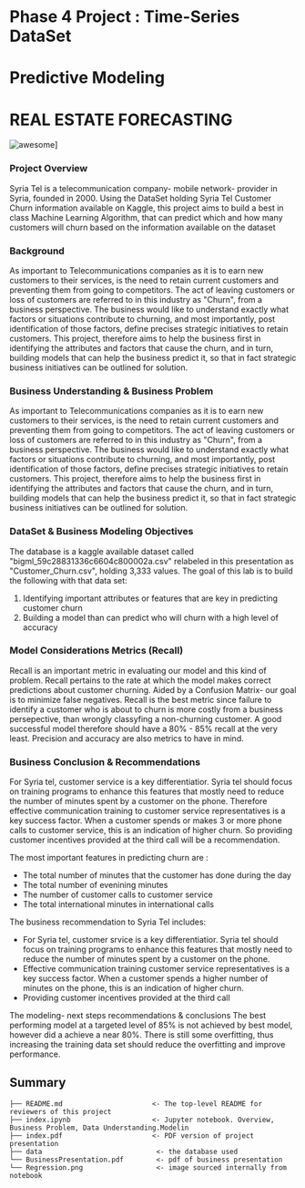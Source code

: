 # Phase 4 Project : Time-Series DataSet
# Predictive Modeling 
# REAL ESTATE FORECASTING

![awesome]([https://images.sw.cdn.siemens.com/siemens-disw-assets/public/5On2CPXFPpWpiTstd3DJsB/hu-HU/5G-Solutions-hero-1280x720.jpg?w=500&fit=max&q=50&dpr=2&auto=format)]

### Project Overview

Syria Tel is a telecommunication company- mobile network- provider in Syria, founded in 2000. Using the DataSet holding Syria Tel Customer Churn information available on Kaggle, this project aims to build a best in class Machine Learning Algorithm, that can predict which and how many customers will churn based on the information available on the dataset

### Background
As important to Telecommunications companies as it is to earn new customers to their services, is the need to retain current customers and preventing them from going to competitors. The act of leaving customers or loss of customers are referred to in this industry as "Churn", from a business perspective. The business would like to understand exactly what factors or situations contribute to churning, and most importantly, post identification of those factors, define precises strategic initiatives to retain customers. This project, therefore aims to help the business first in identifying the attributes and factors that cause the churn, and in turn, building models that can help the business predict it, so that in fact strategic business initiatives can be outlined for solution.

### Business Understanding & Business Problem
As important to Telecommunications companies as it is to earn new customers to their services, is the need to retain current customers and preventing them from going to competitors. The act of leaving customers or loss of customers are referred to in this industry as "Churn", from a business perspective. The business would like to understand exactly what factors or situations contribute to churning, and most importantly, post identification of those factors, define precises strategic initiatives to retain customers. This project, therefore aims to help the business first in identifying the attributes and factors that cause the churn, and in turn, building models that can help the business predict it, so that in fact strategic business initiatives can be outlined for solution.


### DataSet & Business Modeling Objectives
The database is a kaggle available dataset called "bigml_59c28831336c6604c800002a.csv" relabeled in this presentation as "Customer_Churn.csv", holding 3,333 values. 
The goal of this lab is to build the following with that data set: 
1) Identifying important attributes or features that are key in predicting customer churn
2) Building a model than can predict who will churn with a high level of accuracy

### Model Considerations Metrics (Recall)

Recall is an important metric in evaluating our model and this kind of problem. Recall pertains to the rate at which the model makes correct predictions about customer churning. Aided by a Confusion Matrix- our goal is to minimize false negatives. Recall is the best metric since failure to identify a customer who is about to churn is more costly from a business persepective, than wrongly classyfing a non-churning customer. A good successful model therefore should have a 80% - 85% recall at the very least. Precision and accuracy are also metrics to have in mind.

### Business Conclusion & Recommendations

For Syria tel, customer service is a key differentiatior. Syria tel should focus on training programs to enhance this features that mostly need to reduce the number of minutes spent by a customer on the phone. Therefore effective communication training to customer service representatives is a key success factor. When a customer spends or makes 3 or more phone calls to customer service, this is an indication of higher churn. So providing customer incentives provided at the third call will be a recommendation.

The most important features in predicting churn are :

* The total number of minutes that the customer has done during the day
* The total number of evenining minutes
* The number of customer calls to customer service
* The total international minutes in international calls

The business recommendation to Syria Tel includes:
* For Syria tel, customer srvice is a key differentiatior. Syria tel should focus on training programs to enhance this features that mostly need to reduce the number of minutes spent by a customer on the phone. 
* Effective communication training customer service representatives is a key success factor. When a customer spends a higher number of minutes on the phone, this is an indication of higher churn. 
* Providing customer incentives provided at the third call 

The modeling- next steps recommendations & conclusions
The best performing model at a targeted level of 85% is not achieved by best model, however did a achieve a near 80%. There is still some overfitting, thus increasing the training data set should reduce the overfitting and improve performance. 

## Summary
```
├── README.md                      <- The top-level README for reviewers of this project
├── index.ipynb                    <- Jupyter notebook. Overview, Business Problem, Data Understanding.Modelin
├── index.pdf                      <- PDF version of project presentation
├── data                            <- the database used 
└── BusinessPresentation.pdf        <- pdf of business presentation
└── Regression.png                  <- image sourced internally from notebook
```
